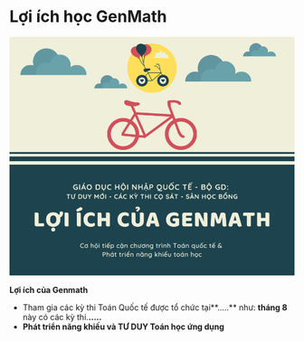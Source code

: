 # Lợi ích học GenMath

![](../../.gitbook/assets/loi-ich-cua-genmath-1-.png)

**Lợi ích của Genmath**

* Tham gia các kỳ thi Toán Quốc tế được tổ chức tại**.....** như: **tháng 8** này có các kỳ thi.**.....**
* **Phát triển năng khiếu và TƯ DUY Toán học ứng dụng**

